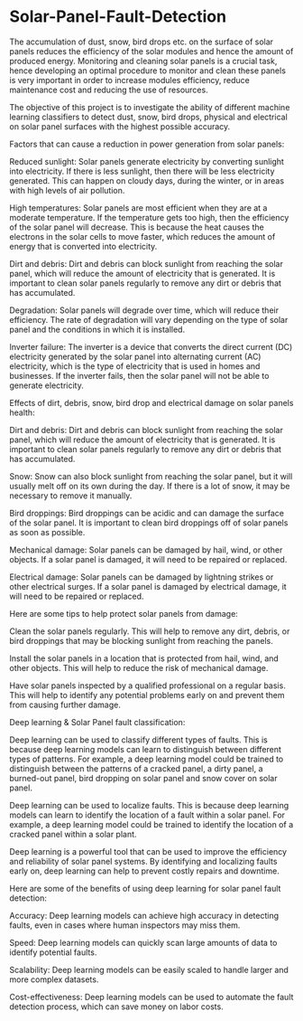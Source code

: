 # Solar-Panel-Fault-Detection

The accumulation of dust, snow, bird drops etc. on the surface of solar panels reduces the efficiency of the solar modules and hence the amount of produced energy. Monitoring and cleaning solar panels is a crucial task, hence developing an optimal procedure to monitor and clean these panels is very important in order to increase modules efficiency, reduce maintenance cost and reducing the use of resources.

The objective of this project is to investigate the ability of different machine learning classifiers to detect dust, snow, bird drops, physical and electrical on solar panel surfaces with the highest possible accuracy.

Factors that can cause a reduction in power generation from solar panels:

Reduced sunlight: Solar panels generate electricity by converting sunlight into electricity. If there is less sunlight, then there will be less electricity generated. This can happen on cloudy days, during the winter, or in areas with high levels of air pollution.

High temperatures: Solar panels are most efficient when they are at a moderate temperature. If the temperature gets too high, then the efficiency of the solar panel will decrease. This is because the heat causes the electrons in the solar cells to move faster, which reduces the amount of energy that is converted into electricity.

Dirt and debris: Dirt and debris can block sunlight from reaching the solar panel, which will reduce the amount of electricity that is generated. It is important to clean solar panels regularly to remove any dirt or debris that has accumulated.

Degradation: Solar panels will degrade over time, which will reduce their efficiency. The rate of degradation will vary depending on the type of solar panel and the conditions in which it is installed.

Inverter failure: The inverter is a device that converts the direct current (DC) electricity generated by the solar panel into alternating current (AC) electricity, which is the type of electricity that is used in homes and businesses. If the inverter fails, then the solar panel will not be able to generate electricity.

Effects of dirt, debris, snow, bird drop and electrical damage on solar panels health:

Dirt and debris: Dirt and debris can block sunlight from reaching the solar panel, which will reduce the amount of electricity that is generated. It is important to clean solar panels regularly to remove any dirt or debris that has accumulated.

Snow: Snow can also block sunlight from reaching the solar panel, but it will usually melt off on its own during the day. If there is a lot of snow, it may be necessary to remove it manually.

Bird droppings: Bird droppings can be acidic and can damage the surface of the solar panel. It is important to clean bird droppings off of solar panels as soon as possible.

Mechanical damage: Solar panels can be damaged by hail, wind, or other objects. If a solar panel is damaged, it will need to be repaired or replaced.

Electrical damage: Solar panels can be damaged by lightning strikes or other electrical surges. If a solar panel is damaged by electrical damage, it will need to be repaired or replaced.


Here are some tips to help protect solar panels from damage:


Clean the solar panels regularly. This will help to remove any dirt, debris, or bird droppings that may be blocking sunlight from reaching the panels.

Install the solar panels in a location that is protected from hail, wind, and other objects. This will help to reduce the risk of mechanical damage.

Have solar panels inspected by a qualified professional on a regular basis. This will help to identify any potential problems early on and prevent them from causing further damage.


Deep learning & Solar Panel fault classification:

Deep learning can be used to classify different types of faults. This is because deep learning models can learn to distinguish between different types of patterns. For example, a deep learning model could be trained to distinguish between the patterns of a cracked panel, a dirty panel, a burned-out panel, bird dropping on solar panel and snow cover on solar panel.

Deep learning can be used to localize faults. This is because deep learning models can learn to identify the location of a fault within a solar panel. For example, a deep learning model could be trained to identify the location of a cracked panel within a solar plant.

Deep learning is a powerful tool that can be used to improve the efficiency and reliability of solar panel systems. By identifying and localizing faults early on, deep learning can help to prevent costly repairs and downtime.


Here are some of the benefits of using deep learning for solar panel fault detection:

Accuracy: Deep learning models can achieve high accuracy in detecting faults, even in cases where human inspectors may miss them.

Speed: Deep learning models can quickly scan large amounts of data to identify potential faults.

Scalability: Deep learning models can be easily scaled to handle larger and more complex datasets.

Cost-effectiveness: Deep learning models can be used to automate the fault detection process, which can save money on labor costs.
